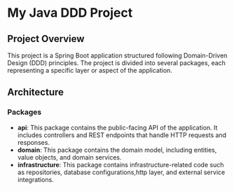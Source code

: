 
# My Java DDD Project

## Project Overview

This project is a Spring Boot application structured following Domain-Driven Design (DDD) principles. The project is divided into several packages, each representing a specific layer or aspect of the application.

## Architecture

### Packages

- **api**: This package contains the public-facing API of the application. It includes controllers and REST endpoints that handle HTTP requests and responses.
- **domain**: This package contains the domain model, including entities, value objects, and domain services.
- **infrastructure**: This package contains infrastructure-related code such as repositories, database configurations,http layer, and external service integrations.


